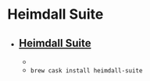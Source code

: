 # Heimdall Suite
- [Heimdall Suite](https://glassechidna.com.au/heimdall/)
  - 
  - 
  - `brew cask install heimdall-suite`
